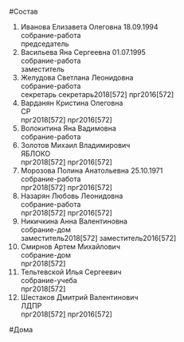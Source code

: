#Состав  
1. Иванова Елизавета Олеговна 18.09.1994  
    собрание-работа  
    председатель  
2. Васильева Яна Сергеевна 01.07.1995  
    собрание-работа  
    заместитель  
3. Желудова Светлана Леонидовна  
    собрание-работа  
    секретарь секретарь2018[572] прг2016[572]  
4. Варданян Кристина Олеговна  
    СР  
    прг2018[572] прг2016[572]  
5. Волокитина Яна Вадимовна  
    собрание-работа  
6. Золотов Михаил Владимирович  
    ЯБЛОКО  
    прг2018[572] прг2016[572]  
7. Морозова Полина Анатольевна 25.10.1971  
    собрание-работа  
    прг2018[572] прг2016[572]  
8. Назарян Любовь Леонидовна  
    собрание-работа  
    прг2018[572] прг2016[572]  
9. Никичкина Анна Валентиновна  
    собрание-дом  
    заместитель2018[572] заместитель2016[572]  
10. Смирнов Артем Михайлович  
    собрание-дом  
    прг2018[572]  
11. Тельтевской Илья Сергеевич  
    собрание-учеба  
    прг2018[572]  
12. Шестаков Дмитрий Валентинович  
    ЛДПР  
    прг2018[572] прг2016[572]  
  
#Дома  

